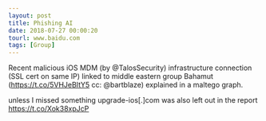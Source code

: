 ```yaml
---
layout: post
title: Phishing AI
date: 2018-07-27 00:00:20
tourl: www.baidu.com
tags: [Group]
---
```

Recent malicious iOS MDM (by @TalosSecurity) infrastructure connection (SSL cert on same IP) linked to middle eastern group Bahamut (https://t.co/5VHJeBItY5 cc: @bartblaze) explained in a maltego graph. 

unless I missed something upgrade-ios[.]com was also left out in the report https://t.co/Xok38xpJcP